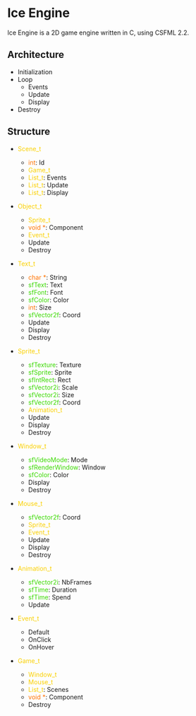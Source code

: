 # Ice Engine

Ice Engine is a 2D game engine written in C, using CSFML 2.2.

## Architecture


- Initialization
- Loop
    - Events
    - Update
    - Display
- Destroy

## Structure


- <span style="color:#FAD000">Scene_t</span>
    - <span style="color:#FF7200">int</span>: Id
    - <span style="color:#FAD000">Game_t</span>
    - <span style="color:#FAD000">List_t</span>: Events
    - <span style="color:#FAD000">List_t</span>: Update
    - <span style="color:#FAD000">List_t</span>: Display

- <span style="color:#FAD000">Object_t</span>
    - <span style="color:#FAD000">Sprite_t</span>
    - <span style="color:#FF7200">void *</span>: Component
    - <span style="color:#FAD000">Event_t</span>
    - Update
    - Destroy

- <span style="color:#FAD000">Text_t</span>
    - <span style="color:#FF7200">char *</span>: String
    - <span style="color:#3AD900">sfText</span>: Text
    - <span style="color:#3AD900">sfFont</span>: Font
    - <span style="color:#3AD900">sfColor</span>: Color
    - <span style="color:#FF7200">int</span>: Size
    - <span style="color:#3AD900">sfVector2f</span>: Coord
    - Update
    - Display
    - Destroy

- <span style="color:#FAD000">Sprite_t</span>
    - <span style="color:#3AD900">sfTexture</span>: Texture
    - <span style="color:#3AD900">sfSprite</span>: Sprite
    - <span style="color:#3AD900">sfIntRect</span>: Rect
    - <span style="color:#3AD900">sfVector2i</span>: Scale
    - <span style="color:#3AD900">sfVector2i</span>: Size
    - <span style="color:#3AD900">sfVector2f</span>: Coord
    - <span style="color:#FAD000">Animation_t</span>
    - Update
    - Display
    - Destroy

- <span style="color:#FAD000">Window_t</span>
    - <span style="color:#3AD900">sfVideoMode</span>: Mode
    - <span style="color:#3AD900">sfRenderWindow</span>: Window
    - <span style="color:#3AD900">sfColor</span>: Color
    - Display
    - Destroy

- <span style="color:#FAD000">Mouse_t</span>
    - <span style="color:#3AD900">sfVector2f</span>: Coord
    - <span style="color:#FAD000">Sprite_t</span>
    - <span style="color:#FAD000">Event_t</span>
    - Update
    - Display
    - Destroy

- <span style="color:#FAD000">Animation_t</span>
    - <span style="color:#3AD900">sfVector2i</span>: NbFrames
    - <span style="color:#3AD900">sfTime</span>: Duration
    - <span style="color:#3AD900">sfTime</span>: Spend
    - Update

- <span style="color:#FAD000">Event_t</span>
    - Default
    - OnClick
    - OnHover

- <span style="color:#FAD000">Game_t</span>
    - <span style="color:#FAD000">Window_t</span>
    - <span style="color:#FAD000">Mouse_t</span>
    - <span style="color:#FAD000">List_t</span>: Scenes
    - <span style="color:#FF7200">void *</span>: Component
    - Destroy

